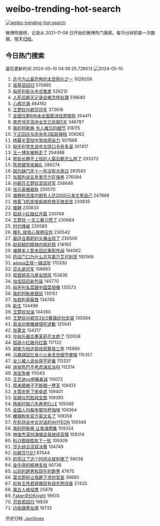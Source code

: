 # weibo-trending-hot-search

[![weibo-trending-hot-search](https://github.com/ameizi/weibo-trending-hot-search/actions/workflows/ci.yml/badge.svg)](https://github.com/ameizi/weibo-trending-hot-search/actions/workflows/ci.yml)

微博热搜榜，记录从 2021-11-08 日开始的微博热门搜索。每15分钟抓取一次数据，按天[归档](./archives)。

## 今日热门搜索

<!-- BEGIN --> 
最后更新时间 2024-05-10 04:36:25.726013 
![2024-05-10](https://imgs-storage.s3.us-east-005.backblazeb2.com/20240510/2024-05-10.png?versionId=4_z8fbbed132d73df8689c40f13_f10005c25c51e4d02_d20240509_m203625_c005_v0501018_t0020_u01715286985566) 
1. [迄今为止最恐怖的太空照片之一](https://s.weibo.com/weibo?q=%E8%BF%84%E4%BB%8A%E4%B8%BA%E6%AD%A2%E6%9C%80%E6%81%90%E6%80%96%E7%9A%84%E5%A4%AA%E7%A9%BA%E7%85%A7%E7%89%87%E4%B9%8B%E4%B8%80&t=31&band_rank=1&Refer=top) 1029209
1. [诺基亚回归](https://s.weibo.com/weibo?q=%E8%AF%BA%E5%9F%BA%E4%BA%9A%E5%9B%9E%E5%BD%92&t=31&band_rank=2&Refer=top) 570895
1. [匈牙利街头中式推拿](https://s.weibo.com/weibo?q=%23%E5%8C%88%E7%89%99%E5%88%A9%E8%A1%97%E5%A4%B4%E4%B8%AD%E5%BC%8F%E6%8E%A8%E6%8B%BF%23&t=31&band_rank=3&Refer=top) 526212
1. [人死后聊天记录会被怎样处理](https://s.weibo.com/weibo?q=%23%E4%BA%BA%E6%AD%BB%E5%90%8E%E8%81%8A%E5%A4%A9%E8%AE%B0%E5%BD%95%E4%BC%9A%E8%A2%AB%E6%80%8E%E6%A0%B7%E5%A4%84%E7%90%86%23&t=31&band_rank=4&Refer=top) 518640
1. [心疼花海](https://s.weibo.com/weibo?q=%E5%BF%83%E7%96%BC%E8%8A%B1%E6%B5%B7&t=31&band_rank=5&Refer=top) 484162
1. [王楚钦孙颖莎冠军](https://s.weibo.com/weibo?q=%23%E7%8E%8B%E6%A5%9A%E9%92%A6%E5%AD%99%E9%A2%96%E8%8E%8E%E5%86%A0%E5%86%9B%23&t=31&band_rank=9&Refer=top) 373616
1. [全国仅剩6地未全面取消住房限购](https://s.weibo.com/weibo?q=%23%E5%85%A8%E5%9B%BD%E4%BB%85%E5%89%A96%E5%9C%B0%E6%9C%AA%E5%85%A8%E9%9D%A2%E5%8F%96%E6%B6%88%E4%BD%8F%E6%88%BF%E9%99%90%E8%B4%AD%23&t=31&band_rank=6&Refer=top) 354411
1. [南充16岁高中女生已失联5天](https://s.weibo.com/weibo?q=%23%E5%8D%97%E5%85%8516%E5%B2%81%E9%AB%98%E4%B8%AD%E5%A5%B3%E7%94%9F%E5%B7%B2%E5%A4%B1%E8%81%945%E5%A4%A9%23&t=31&band_rank=31&Refer=top) 346787
1. [我的阿勒泰 令人难忘的细节](https://s.weibo.com/weibo?q=%E6%88%91%E7%9A%84%E9%98%BF%E5%8B%92%E6%B3%B0%20%E4%BB%A4%E4%BA%BA%E9%9A%BE%E5%BF%98%E7%9A%84%E7%BB%86%E8%8A%82&t=31&band_rank=7&Refer=top) 318115
1. [于正回应与庆余年2狐妖撞档](https://s.weibo.com/weibo?q=%23%E4%BA%8E%E6%AD%A3%E5%9B%9E%E5%BA%94%E4%B8%8E%E5%BA%86%E4%BD%99%E5%B9%B42%E7%8B%90%E5%A6%96%E6%92%9E%E6%A1%A3%23&t=31&band_rank=8&Refer=top) 309262
1. [杨幂关雪狱中哭戏感染力](https://s.weibo.com/weibo?q=%23%E6%9D%A8%E5%B9%82%E5%85%B3%E9%9B%AA%E7%8B%B1%E4%B8%AD%E5%93%AD%E6%88%8F%E6%84%9F%E6%9F%93%E5%8A%9B%23&t=31&band_rank=9&Refer=top) 307898
1. [匈牙利学生说中文绕口令有多溜](https://s.weibo.com/weibo?q=%23%E5%8C%88%E7%89%99%E5%88%A9%E5%AD%A6%E7%94%9F%E8%AF%B4%E4%B8%AD%E6%96%87%E7%BB%95%E5%8F%A3%E4%BB%A4%E6%9C%89%E5%A4%9A%E6%BA%9C%23&t=31&band_rank=10&Refer=top) 301417
1. [王一博车被拖走了](https://s.weibo.com/weibo?q=%23%E7%8E%8B%E4%B8%80%E5%8D%9A%E8%BD%A6%E8%A2%AB%E6%8B%96%E8%B5%B0%E4%BA%86%23&t=31&band_rank=11&Refer=top) 294988
1. [那些长期不上班的人最后都怎么样了](https://s.weibo.com/weibo?q=%23%E9%82%A3%E4%BA%9B%E9%95%BF%E6%9C%9F%E4%B8%8D%E4%B8%8A%E7%8F%AD%E7%9A%84%E4%BA%BA%E6%9C%80%E5%90%8E%E9%83%BD%E6%80%8E%E4%B9%88%E6%A0%B7%E4%BA%86%23&t=31&band_rank=12&Refer=top) 293372
1. [陈思建宵夜婚礼](https://s.weibo.com/weibo?q=%E9%99%88%E6%80%9D%E5%BB%BA%E5%AE%B5%E5%A4%9C%E5%A9%9A%E7%A4%BC&t=31&band_rank=13&Refer=top) 286274
1. [因为缺门牙十一年没有大笑过](https://s.weibo.com/weibo?q=%23%E5%9B%A0%E4%B8%BA%E7%BC%BA%E9%97%A8%E7%89%99%E5%8D%81%E4%B8%80%E5%B9%B4%E6%B2%A1%E6%9C%89%E5%A4%A7%E7%AC%91%E8%BF%87%23&t=31&band_rank=14&Refer=top) 283583
1. [张若昀说五年里尽力在保养](https://s.weibo.com/weibo?q=%23%E5%BC%A0%E8%8B%A5%E6%98%80%E8%AF%B4%E4%BA%94%E5%B9%B4%E9%87%8C%E5%B0%BD%E5%8A%9B%E5%9C%A8%E4%BF%9D%E5%85%BB%23&t=31&band_rank=15&Refer=top) 276094
1. [孙颖莎王楚钦混双冠军](https://s.weibo.com/weibo?q=%23%E5%AD%99%E9%A2%96%E8%8E%8E%E7%8E%8B%E6%A5%9A%E9%92%A6%E6%B7%B7%E5%8F%8C%E5%86%A0%E5%86%9B%23&t=31&band_rank=19&Refer=top) 258648
1. [张元英被威胁](https://s.weibo.com/weibo?q=%23%E5%BC%A0%E5%85%83%E8%8B%B1%E8%A2%AB%E5%A8%81%E8%83%81%23&t=31&band_rank=16&Refer=top) 250570
1. [璩静称百度内部有人花2000元发文黑自己](https://s.weibo.com/weibo?q=%23%E7%92%A9%E9%9D%99%E7%A7%B0%E7%99%BE%E5%BA%A6%E5%86%85%E9%83%A8%E6%9C%89%E4%BA%BA%E8%8A%B12000%E5%85%83%E5%8F%91%E6%96%87%E9%BB%91%E8%87%AA%E5%B7%B1%23&t=31&band_rank=28&Refer=top) 247888
1. [旅客飞机突发疾病抢救无效去世](https://s.weibo.com/weibo?q=%23%E6%97%85%E5%AE%A2%E9%A3%9E%E6%9C%BA%E7%AA%81%E5%8F%91%E7%96%BE%E7%97%85%E6%8A%A2%E6%95%91%E6%97%A0%E6%95%88%E5%8E%BB%E4%B8%96%23&t=31&band_rank=17&Refer=top) 230835
1. [璩静](https://s.weibo.com/weibo?q=%E7%92%A9%E9%9D%99&t=31&band_rank=18&Refer=top) 230833
1. [狐妖小红娘红月篇](https://s.weibo.com/weibo?q=%23%E7%8B%90%E5%A6%96%E5%B0%8F%E7%BA%A2%E5%A8%98%E7%BA%A2%E6%9C%88%E7%AF%87%23&t=31&band_rank=19&Refer=top) 230749
1. [王楚钦 一天三赛习惯了](https://s.weibo.com/weibo?q=%E7%8E%8B%E6%A5%9A%E9%92%A6%20%E4%B8%80%E5%A4%A9%E4%B8%89%E8%B5%9B%E4%B9%A0%E6%83%AF%E4%BA%86&t=31&band_rank=20&Refer=top) 230664
1. [时代峰峻](https://s.weibo.com/weibo?q=%E6%97%B6%E4%BB%A3%E5%B3%B0%E5%B3%BB&t=31&band_rank=21&Refer=top) 230580
1. [娜扎 就担心我艳压你](https://s.weibo.com/weibo?q=%E5%A8%9C%E6%89%8E%20%E5%B0%B1%E6%8B%85%E5%BF%83%E6%88%91%E8%89%B3%E5%8E%8B%E4%BD%A0&t=31&band_rank=22&Refer=top) 230542
1. [最适合离职的头像出现了](https://s.weibo.com/weibo?q=%E6%9C%80%E9%80%82%E5%90%88%E7%A6%BB%E8%81%8C%E7%9A%84%E5%A4%B4%E5%83%8F%E5%87%BA%E7%8E%B0%E4%BA%86&t=31&band_rank=23&Refer=top) 230506
1. [赵丽颖的精神内核好稳](https://s.weibo.com/weibo?q=%E8%B5%B5%E4%B8%BD%E9%A2%96%E7%9A%84%E7%B2%BE%E7%A5%9E%E5%86%85%E6%A0%B8%E5%A5%BD%E7%A8%B3&t=31&band_rank=24&Refer=top) 218193
1. [璩静本人暂未回应离职传闻](https://s.weibo.com/weibo?q=%23%E7%92%A9%E9%9D%99%E6%9C%AC%E4%BA%BA%E6%9A%82%E6%9C%AA%E5%9B%9E%E5%BA%94%E7%A6%BB%E8%81%8C%E4%BC%A0%E9%97%BB%23&t=31&band_rank=25&Refer=top) 194062
1. [药店门口为什么总写着万艾可到货](https://s.weibo.com/weibo?q=%23%E8%8D%AF%E5%BA%97%E9%97%A8%E5%8F%A3%E4%B8%BA%E4%BB%80%E4%B9%88%E6%80%BB%E5%86%99%E7%9D%80%E4%B8%87%E8%89%BE%E5%8F%AF%E5%88%B0%E8%B4%A7%23&t=31&band_rank=26&Refer=top) 192569
1. [aespa正规一辑试听](https://s.weibo.com/weibo?q=%23aespa%E6%AD%A3%E8%A7%84%E4%B8%80%E8%BE%91%E8%AF%95%E5%90%AC%23&t=31&band_rank=27&Refer=top) 170330
1. [莎头是冠军](https://s.weibo.com/weibo?q=%23%E8%8E%8E%E5%A4%B4%E6%98%AF%E5%86%A0%E5%86%9B%23&t=31&band_rank=24&Refer=top) 158683
1. [郭碧婷高马尾女团风](https://s.weibo.com/weibo?q=%23%E9%83%AD%E7%A2%A7%E5%A9%B7%E9%AB%98%E9%A9%AC%E5%B0%BE%E5%A5%B3%E5%9B%A2%E9%A3%8E%23&t=31&band_rank=27&Refer=top) 153635
1. [怡宝回应新包装](https://s.weibo.com/weibo?q=%23%E6%80%A1%E5%AE%9D%E5%9B%9E%E5%BA%94%E6%96%B0%E5%8C%85%E8%A3%85%23&t=31&band_rank=29&Refer=top) 145770
1. [匈牙利名菜跟中国菜很像](https://s.weibo.com/weibo?q=%23%E5%8C%88%E7%89%99%E5%88%A9%E5%90%8D%E8%8F%9C%E8%B7%9F%E4%B8%AD%E5%9B%BD%E8%8F%9C%E5%BE%88%E5%83%8F%23&t=31&band_rank=30&Refer=top) 135573
1. [我的阿勒泰壁纸](https://s.weibo.com/weibo?q=%E6%88%91%E7%9A%84%E9%98%BF%E5%8B%92%E6%B3%B0%E5%A3%81%E7%BA%B8&t=31&band_rank=31&Refer=top) 135151
1. [张若昀草莓唇](https://s.weibo.com/weibo?q=%23%E5%BC%A0%E8%8B%A5%E6%98%80%E8%8D%89%E8%8E%93%E5%94%87%23&t=31&band_rank=31&Refer=top) 134745
1. [新生](https://s.weibo.com/weibo?q=%E6%96%B0%E7%94%9F&t=31&band_rank=32&Refer=top) 134496
1. [王楚钦加油](https://s.weibo.com/weibo?q=%23%E7%8E%8B%E6%A5%9A%E9%92%A6%E5%8A%A0%E6%B2%B9%23&t=31&band_rank=18&Refer=top) 134360
1. [王楚钦孙颖莎3比0黄镇廷杜凯琹](https://s.weibo.com/weibo?q=%23%E7%8E%8B%E6%A5%9A%E9%92%A6%E5%AD%99%E9%A2%96%E8%8E%8E3%E6%AF%940%E9%BB%84%E9%95%87%E5%BB%B7%E6%9D%9C%E5%87%AF%E7%90%B9%23&t=31&band_rank=42&Refer=top) 130084
1. [周洛对南雅被侵犯道歉](https://s.weibo.com/weibo?q=%23%E5%91%A8%E6%B4%9B%E5%AF%B9%E5%8D%97%E9%9B%85%E8%A2%AB%E4%BE%B5%E7%8A%AF%E9%81%93%E6%AD%89%23&t=31&band_rank=33&Refer=top) 125941
1. [张露文](https://s.weibo.com/weibo?q=%E5%BC%A0%E9%9C%B2%E6%96%87&t=31&band_rank=34&Refer=top) 124217
1. [中匈乐器合奏茉莉花太绝了](https://s.weibo.com/weibo?q=%23%E4%B8%AD%E5%8C%88%E4%B9%90%E5%99%A8%E5%90%88%E5%A5%8F%E8%8C%89%E8%8E%89%E8%8A%B1%E5%A4%AA%E7%BB%9D%E4%BA%86%23&t=31&band_rank=3&Refer=top) 120558
1. [狐妖小红娘月红篇](https://s.weibo.com/weibo?q=%E7%8B%90%E5%A6%96%E5%B0%8F%E7%BA%A2%E5%A8%98%E6%9C%88%E7%BA%A2%E7%AF%87&t=31&band_rank=26&Refer=top) 117132
1. [胡歌为拍这部戏观察我三年](https://s.weibo.com/weibo?q=%E8%83%A1%E6%AD%8C%E4%B8%BA%E6%8B%8D%E8%BF%99%E9%83%A8%E6%88%8F%E8%A7%82%E5%AF%9F%E6%88%91%E4%B8%89%E5%B9%B4&t=31&band_rank=35&Refer=top) 115966
1. [马嘉祺回忆发小父亲去世细节哽咽](https://s.weibo.com/weibo?q=%23%E9%A9%AC%E5%98%89%E7%A5%BA%E5%9B%9E%E5%BF%86%E5%8F%91%E5%B0%8F%E7%88%B6%E4%BA%B2%E5%8E%BB%E4%B8%96%E7%BB%86%E8%8A%82%E5%93%BD%E5%92%BD%23&t=31&band_rank=36&Refer=top) 115357
1. [女儿被人说长得不好看](https://s.weibo.com/weibo?q=%E5%A5%B3%E5%84%BF%E8%A2%AB%E4%BA%BA%E8%AF%B4%E9%95%BF%E5%BE%97%E4%B8%8D%E5%A5%BD%E7%9C%8B&t=31&band_rank=37&Refer=top) 113337
1. [迪丽热巴不考虑演反派吗](https://s.weibo.com/weibo?q=%23%E8%BF%AA%E4%B8%BD%E7%83%AD%E5%B7%B4%E4%B8%8D%E8%80%83%E8%99%91%E6%BC%94%E5%8F%8D%E6%B4%BE%E5%90%97%23&t=31&band_rank=38&Refer=top) 112214
1. [淘宝免单](https://s.weibo.com/weibo?q=%E6%B7%98%E5%AE%9D%E5%85%8D%E5%8D%95&t=31&band_rank=39&Refer=top) 111043
1. [王艺迪vs伊藤美诚](https://s.weibo.com/weibo?q=%E7%8E%8B%E8%89%BA%E8%BF%AAvs%E4%BC%8A%E8%97%A4%E7%BE%8E%E8%AF%9A&t=31&band_rank=40&Refer=top) 110072
1. [原来晒被子不能晒一整天](https://s.weibo.com/weibo?q=%23%E5%8E%9F%E6%9D%A5%E6%99%92%E8%A2%AB%E5%AD%90%E4%B8%8D%E8%83%BD%E6%99%92%E4%B8%80%E6%95%B4%E5%A4%A9%23&t=31&band_rank=41&Refer=top) 109413
1. [关雪杀死了宋卓武](https://s.weibo.com/weibo?q=%23%E5%85%B3%E9%9B%AA%E6%9D%80%E6%AD%BB%E4%BA%86%E5%AE%8B%E5%8D%93%E6%AD%A6%23&t=31&band_rank=42&Refer=top) 109401
1. [张婧仪怼脸纯生图](https://s.weibo.com/weibo?q=%23%E5%BC%A0%E5%A9%A7%E4%BB%AA%E6%80%BC%E8%84%B8%E7%BA%AF%E7%94%9F%E5%9B%BE%23&t=31&band_rank=43&Refer=top) 109395
1. [杨紫时隔八年再登ELLE](https://s.weibo.com/weibo?q=%23%E6%9D%A8%E7%B4%AB%E6%97%B6%E9%9A%94%E5%85%AB%E5%B9%B4%E5%86%8D%E7%99%BBELLE%23&t=31&band_rank=44&Refer=top) 109388
1. [全国人均每年喝16杯咖啡](https://s.weibo.com/weibo?q=%23%E5%85%A8%E5%9B%BD%E4%BA%BA%E5%9D%87%E6%AF%8F%E5%B9%B4%E5%96%9D16%E6%9D%AF%E5%92%96%E5%95%A1%23&t=31&band_rank=45&Refer=top) 109364
1. [螺蛳粉有官方英文名了](https://s.weibo.com/weibo?q=%23%E8%9E%BA%E8%9B%B3%E7%B2%89%E6%9C%89%E5%AE%98%E6%96%B9%E8%8B%B1%E6%96%87%E5%90%8D%E4%BA%86%23&t=31&band_rank=46&Refer=top) 109358
1. [在机场全中文对话的AHYEON](https://s.weibo.com/weibo?q=%23%E5%9C%A8%E6%9C%BA%E5%9C%BA%E5%85%A8%E4%B8%AD%E6%96%87%E5%AF%B9%E8%AF%9D%E7%9A%84AHYEON%23&t=31&band_rank=47&Refer=top) 109349
1. [我的阿勒泰 让我演两集](https://s.weibo.com/weibo?q=%E6%88%91%E7%9A%84%E9%98%BF%E5%8B%92%E6%B3%B0%20%E8%AE%A9%E6%88%91%E6%BC%94%E4%B8%A4%E9%9B%86&t=31&band_rank=48&Refer=top) 109324
1. [林俊杰深圳演唱会我继续官摄](https://s.weibo.com/weibo?q=%23%E6%9E%97%E4%BF%8A%E6%9D%B0%E6%B7%B1%E5%9C%B3%E6%BC%94%E5%94%B1%E4%BC%9A%E6%88%91%E7%BB%A7%E7%BB%AD%E5%AE%98%E6%91%84%23&t=31&band_rank=49&Refer=top) 109314
1. [BLG晋级胜败下一轮](https://s.weibo.com/weibo?q=%23BLG%E6%99%8B%E7%BA%A7%E8%83%9C%E8%B4%A5%E4%B8%8B%E4%B8%80%E8%BD%AE%23&t=31&band_rank=50&Refer=top) 109309
1. [莎头组合混双决赛](https://s.weibo.com/weibo?q=%23%E8%8E%8E%E5%A4%B4%E7%BB%84%E5%90%88%E6%B7%B7%E5%8F%8C%E5%86%B3%E8%B5%9B%23&t=31&band_rank=47&Refer=top) 104749
1. [孙颖莎11比1](https://s.weibo.com/weibo?q=%23%E5%AD%99%E9%A2%96%E8%8E%8E11%E6%AF%941%23&t=31&band_rank=17&Refer=top) 87544
1. [奶茶过了这个时间点就别喝了](https://s.weibo.com/weibo?q=%23%E5%A5%B6%E8%8C%B6%E8%BF%87%E4%BA%86%E8%BF%99%E4%B8%AA%E6%97%B6%E9%97%B4%E7%82%B9%E5%B0%B1%E5%88%AB%E5%96%9D%E4%BA%86%23&t=31&band_rank=45&Refer=top) 59036
1. [金牛座的精神支柱](https://s.weibo.com/weibo?q=%23%E9%87%91%E7%89%9B%E5%BA%A7%E7%9A%84%E7%B2%BE%E7%A5%9E%E6%94%AF%E6%9F%B1%23&t=31&band_rank=47&Refer=top) 56736
1. [以前的跑男和现在的跑男](https://s.weibo.com/weibo?q=%23%E4%BB%A5%E5%89%8D%E7%9A%84%E8%B7%91%E7%94%B7%E5%92%8C%E7%8E%B0%E5%9C%A8%E7%9A%84%E8%B7%91%E7%94%B7%23&t=31&band_rank=29&Refer=top) 47675
1. [莫文蔚别让我跪下求你官宣](https://s.weibo.com/weibo?q=%23%E8%8E%AB%E6%96%87%E8%94%9A%E5%88%AB%E8%AE%A9%E6%88%91%E8%B7%AA%E4%B8%8B%E6%B1%82%E4%BD%A0%E5%AE%98%E5%AE%A3%23&t=31&band_rank=50&Refer=top) 38660
1. [前有王传君拜佛现有胡先煦烧香](https://s.weibo.com/weibo?q=%23%E5%89%8D%E6%9C%89%E7%8E%8B%E4%BC%A0%E5%90%9B%E6%8B%9C%E4%BD%9B%E7%8E%B0%E6%9C%89%E8%83%A1%E5%85%88%E7%85%A6%E7%83%A7%E9%A6%99%23&t=31&band_rank=37&Refer=top) 27433
1. [第五人格投票](https://s.weibo.com/weibo?q=%E7%AC%AC%E4%BA%94%E4%BA%BA%E6%A0%BC%E6%8A%95%E7%A5%A8&t=31&band_rank=49&Refer=top) 25979
1. [Faker评价Knight](https://s.weibo.com/weibo?q=%23Faker%E8%AF%84%E4%BB%B7Knight%23&t=31&band_rank=45&Refer=top) 19933
1. [范若若回归](https://s.weibo.com/weibo?q=%23%E8%8C%83%E8%8B%A5%E8%8B%A5%E5%9B%9E%E5%BD%92%23&t=31&band_rank=49&Refer=top) 19926
1. [边佑锡男友感](https://s.weibo.com/weibo?q=%23%E8%BE%B9%E4%BD%91%E9%94%A1%E7%94%B7%E5%8F%8B%E6%84%9F%23&t=31&band_rank=50&Refer=top) 16732
<!-- END -->

历史归档 [./archives](./archives)

